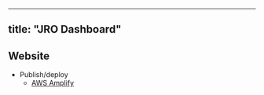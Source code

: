 ---
title: "JRO Dashboard"
--

## Website
- Publish/deploy
    - [AWS Amplify](https://console.aws.amazon.com/amplify/home)